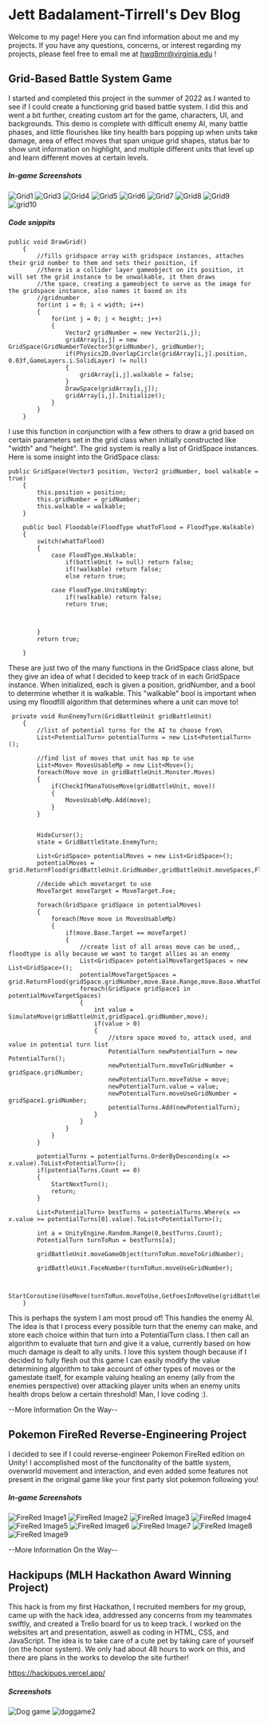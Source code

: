 # Jett Badalament-Tirrell's Dev Blog

Welcome to my page! Here you can find information about me and my projects. If you have any questions, concerns, or interest regarding my projects, please feel free to email me at hwq8mr@virginia.edu !

## Grid-Based Battle System Game

I started and completed this project in the summer of 2022 as I wanted to see if I could create a functioning grid based battle system. I did this and went a bit further, creating custom art for the game, characters, UI, and backgrounds. This demo is complete with difficult enemy AI, many battle phases, and little flourishes like tiny health bars popping up when units take damage, area of effect moves that span unique grid shapes, status bar to show unit information on highlight, and multiple different units that level up and learn different moves at certain levels.

##### In-game Screenshots
![Grid1](https://user-images.githubusercontent.com/110650172/196539815-b455a380-2068-4709-b1c4-5216675b737d.png)
![Grid3](https://user-images.githubusercontent.com/110650172/196539854-9584c49e-a5f9-46e8-924b-8489d3e8ec42.png)
![Grid4](https://user-images.githubusercontent.com/110650172/196539860-172149d8-27e2-49d5-ac6a-5ca773105f40.png)
![Grid5](https://user-images.githubusercontent.com/110650172/196539872-98c64916-f957-42eb-a93b-b24911f0c97b.png)
![Grid6](https://user-images.githubusercontent.com/110650172/196539887-a1501ad7-51d1-47e4-afe2-2ffe09af2a3d.png)
![Grid7](https://user-images.githubusercontent.com/110650172/196539901-43d7b451-77a8-4119-862d-63b18504bab2.png)
![Grid8](https://user-images.githubusercontent.com/110650172/196539909-937c229c-e8ad-413c-adb7-3519e558abc5.png)
![Grid9](https://user-images.githubusercontent.com/110650172/196539918-e561746d-77d3-4eb8-93f1-f7cd53a4ab59.png)
![grid10](https://user-images.githubusercontent.com/110650172/196539930-83cce34e-7fff-40f4-9fc8-c6b0312d8207.png)

##### Code snippits
```
public void DrawGrid()
    {
        //fills gridspace array with gridspace instances, attaches their grid number to them and sets their position, if
        //there is a collider layer gameobject on its position, it will set the grid instance to be unwalkable, it then draws
        //the space, creating a gameobject to serve as the image for the gridspace instance, also names it based on its
        //gridnumber
        for(int i = 0; i < width; i++)
        {
            for(int j = 0; j < height; j++)
            {
                Vector2 gridNumber = new Vector2(i,j);
                gridArray[i,j] = new GridSpace(GridNumberToVector3(gridNumber), gridNumber);
                if(Physics2D.OverlapCircle(gridArray[i,j].position, 0.03f,GameLayers.i.SolidLayer) != null)
                {
                    gridArray[i,j].walkable = false;
                }
                DrawSpace(gridArray[i,j]);
                gridArray[i,j].Initialize();
            }
        }
    }
```
I use this function in conjunction with a few others to draw a grid based on certain parameters set in the grid class when initially constructed like "width" and "height". The grid system is really a list of GridSpace instances. Here is some insight into the GridSpace class:

```
public GridSpace(Vector3 position, Vector2 gridNumber, bool walkable = true)
    {
        this.position = position;
        this.gridNumber = gridNumber;
        this.walkable = walkable;
    }

    public bool Floodable(FloodType whatToFlood = FloodType.Walkable)
    {
        switch(whatToFlood)
        {
            case FloodType.Walkable:
                if(battleUnit != null) return false;
                if(!walkable) return false;
                else return true;
            
            case FloodType.UnitsNEmpty:
                if(!walkable) return false;
                return true;
            


        }
        return true;
        
    }
```
These are just two of the many functions in the GridSpace class alone, but they give an idea of what I decided to keep track of in each GridSpace instance. When initialized, each is given a position, gridNumber, and a bool to determine whether it is walkable. This "walkable" bool is important when using my floodfill algorithm that determines where a unit can move to!


```
 private void RunEnemyTurn(GridBattleUnit gridBattleUnit)
    {
        //list of potential turns for the AI to choose from\
        List<PotentialTurn> potentialTurns = new List<PotentialTurn>();

        //find list of moves that unit has mp to use
        List<Move> MovesUsableMp = new List<Move>();
        foreach(Move move in gridBattleUnit.Monster.Moves)
        {
            if(CheckIfManaToUseMove(gridBattleUnit, move))
            {
                MovesUsableMp.Add(move);
            }
        }


        HideCursor();
        state = GridBattleState.EnemyTurn;

        List<GridSpace> potentialMoves = new List<GridSpace>();
        potentialMoves = grid.ReturnFlood(gridBattleUnit.GridNumber,gridBattleUnit.moveSpaces,FloodType.Walkable);

        //decide which movetarget to use
        MoveTarget moveTarget = MoveTarget.Foe;

        foreach(GridSpace gridSpace in potentialMoves)
        {
            foreach(Move move in MovesUsableMp)
            {
                if(move.Base.Target == moveTarget)
                {
                    //create list of all areas move can be used,, floodtype is ally because we want to target allies as an enemy
                    List<GridSpace> potentialMoveTargetSpaces = new List<GridSpace>();
                    potentialMoveTargetSpaces = grid.ReturnFlood(gridSpace.gridNumber,move.Base.Range,move.Base.WhatToFlood);
                    foreach(GridSpace gridSpace1 in potentialMoveTargetSpaces)
                    {
                        int value = SimulateMove(gridBattleUnit,gridSpace1.gridNumber,move);
                        if(value > 0)
                        {
                            //store space moved to, attack used, and value in potential turn list
                            PotentialTurn newPotentialTurn = new PotentialTurn();
                            newPotentialTurn.moveToGridNumber = gridSpace.gridNumber;
                            newPotentialTurn.moveToUse = move;
                            newPotentialTurn.value = value;
                            newPotentialTurn.moveUseGridNumber = gridSpace1.gridNumber;
                            potentialTurns.Add(newPotentialTurn);
                        }                       
                    }
                }
            }
        }

        potentialTurns = potentialTurns.OrderByDescending(x => x.value).ToList<PotentialTurn>();
        if(potentialTurns.Count == 0)
        {
            StartNextTurn();
            return;
        }

        List<PotentialTurn> bestTurns = potentialTurns.Where(x => x.value >= potentialTurns[0].value).ToList<PotentialTurn>();

        int a = UnityEngine.Random.Range(0,bestTurns.Count);
        PotentialTurn turnToRun = bestTurns[a];
        
        gridBattleUnit.moveGameObject(turnToRun.moveToGridNumber);
        
        gridBattleUnit.FaceNumber(turnToRun.moveUseGridNumber);
        

        StartCoroutine(UseMove(turnToRun.moveToUse,GetFoesInMoveUse(gridBattleUnit,turnToRun.moveUseGridNumber,turnToRun.moveToUse)));
    }
```
This is perhaps the system I am most proud of! This handles the enemy AI. The idea is that I process every possible turn that the enemy can make, and store each choice within that turn into a PotentialTurn class. I then call an algorithm to evaluate that turn and give it a value, currently based on how much damage is dealt to ally units. I love this system though because if I decided to fully flesh out this game I can easily modify the value determining algorithm to take account of other types of moves or the gamestate itself, for example valuing healing an enemy (ally from the enemies perspective) over attacking player units when an enemy units health drops below a certain threshold! Man, I love coding :).

--More Information On the Way--

## Pokemon FireRed Reverse-Engineering Project

I decided to see if I could reverse-engineer Pokemon FireRed edition on Unity! I accomplished most of the funcitonality of the battle system, overworld movement and interaction, and even added some features not present in the original game like your first party slot pokemon following you!

##### In-game Screenshots

![FireRed Image1](https://user-images.githubusercontent.com/110650172/196537182-ae969771-6067-4fbb-8254-79dbaa6a6fb6.png)
![FireRed Image2](https://user-images.githubusercontent.com/110650172/196537194-dc4cf5fe-6632-4c00-b6ac-3f9cdb069ae8.png)
![FireRed Image3](https://user-images.githubusercontent.com/110650172/196537207-f2ef4a7b-a241-45f7-9748-1c940313a6ad.png)
![FireRed Image4](https://user-images.githubusercontent.com/110650172/196537236-82717e7f-7c30-4bac-bafc-2e4fdb029a35.png)
![FireRed Image5](https://user-images.githubusercontent.com/110650172/196537252-c80f0ebe-8a69-427c-80bb-8c926159ec81.png)
![FireRed Image6](https://user-images.githubusercontent.com/110650172/196537260-f57f7e30-e0ea-44ec-9c83-641b61051920.png)
![FireRed Image7](https://user-images.githubusercontent.com/110650172/196537278-e8c9c07e-a47f-47ea-9167-2a4ad70922e0.png)
![FireRed Image8](https://user-images.githubusercontent.com/110650172/196537284-faeee496-2500-4dcf-83c6-dfc08fbfa201.png)
![FireRed Image9](https://user-images.githubusercontent.com/110650172/196537300-15935e2c-f517-450d-9ca1-369232879f33.png)


--More Information On the Way--

## Hackipups (MLH Hackathon Award Winning Project)

This hack is from my first Hackathon, I recruited members for my group, came up with the hack idea, addressed any concerns from my teammates swiftly, and created a Trello board for us to keep track. I worked on the websites art and presentation, aswell as coding in HTML, CSS, and JavaScript. The idea is to take care of a cute pet by taking care of yourself (on the honor system). We only had about 48 hours to work on this, and there are plans in the works to develop the site further!

https://hackipups.vercel.app/

##### Screenshots
![Dog game](https://user-images.githubusercontent.com/110650172/197422898-ae0e1559-071a-4298-bd0a-8f1a9799b284.png)
![doggame2](https://user-images.githubusercontent.com/110650172/197422946-b5a8ac39-ba6c-4a53-9cf6-4c29547a6f59.png)


